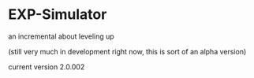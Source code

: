 # EXP-Simulator
an incremental about leveling up

(still very much in development right now, this is sort of an alpha version)

current version 2.0.002
